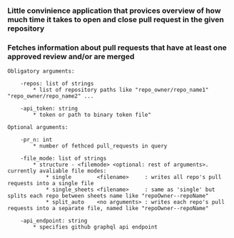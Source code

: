 ### Little convinience application that provices overview of how much time it takes to open and close pull request in the given repository
### Fetches information about pull requests that have at least one approved review and/or are merged
	Obligatory arguments:
	
		-repos: list of strings       			
			* list of repository paths like "repo_owner/repo_name1" "repo_owner/repo_name2" ...
			
		-api_token: string   		    
			* token or path to binary token file"
		
	Optional arguments:
	
		-pr_n: int 		 			
			* number of fethced pull_requests in query
		
		-file_mode: list of strings   
			* structure - <filemode> <optional: rest of arguments>. currently avaliable file modes:
				* single        <filename>     : writes all repo's pull requests into a single file  
				* single_sheets <filename>     : same as 'single' but splits each repo between sheets name like "repoOwner--repoName"
				* split_auto    <no arguments> : writes each repo's pull requests into a separate file, named like "repoOwner--repoName"
				
		-api_endpoint: string		 			
			* specifies github graphql api endpoint
